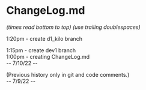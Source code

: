 # ChangeLog.md  
*(times read bottom to top) (use trailing doublespaces)*  


1:20pm - create d1_kilo branch  

1:15pm - create dev1 branch  
1:00pm - creating ChangeLog.md   
-- 7/10/22 --  


(Previous history only in git and code comments.)  
-- 7/9/22 --  
